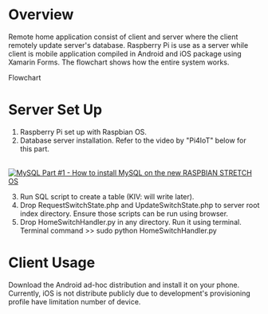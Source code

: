 # Overview

Remote home application consist of client and server where the client remotely update server's database. Raspberry Pi is use as a server while client is mobile application compiled in Android and iOS package using Xamarin Forms. The flowchart shows how the entire system works.

Flowchart

# Server Set Up

1. Raspberry Pi set up with Raspbian OS.
2. Database server installation. Refer to the video by "Pi4IoT" below for this part.

&nbsp;&nbsp;&nbsp;&nbsp;&nbsp;[![MySQL Part #1 - How to install MySQL on the new RASPBIAN STRETCH OS](https://img.youtube.com/vi/kQ0HoLva9Yc/0.jpg)](http://www.youtube.com/watch?v=kQ0HoLva9Yc&feature=youtu.be)

3. Run SQL script to create a table (KIV: will write later).
4. Drop RequestSwitchState.php and UpdateSwitchState.php to server root index directory. Ensure those scripts can be run using browser.
5. Drop HomeSwitchHandler.py in any directory. Run it using terminal. Terminal command >> sudo python HomeSwitchHandler.py

# Client Usage

Download the Android ad-hoc distribution and install it on your phone. Currently, iOS is not distribute publicly due to development's provisioning profile have limitation number of device.
